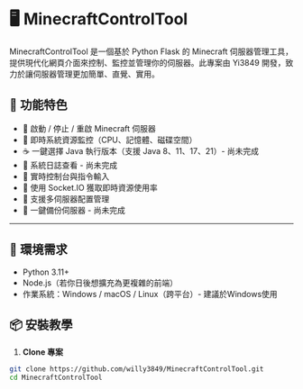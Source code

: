 # 🖥️ MinecraftControlTool

MinecraftControlTool 是一個基於 Python Flask 的 Minecraft 伺服器管理工具，提供現代化網頁介面來控制、監控並管理你的伺服器。此專案由 Yi3849 開發，致力於讓伺服器管理更加簡單、直覺、實用。

## 🌟 功能特色

- 🔌 啟動 / 停止 / 重啟 Minecraft 伺服器
- 🧠 即時系統資源監控（CPU、記憶體、磁碟空間）
- ☕ 一鍵選擇 Java 執行版本（支援 Java 8、11、17、21）- 尚未完成
- 📜 系統日誌查看 - 尚未完成
- 💬 實時控制台與指令輸入
- 🧠 使用 Socket.IO 獲取即時資源使用率
- 🧩 支援多伺服器配置管理
- 💾 一鍵備份伺服器 - 尚未完成

---

## 🔧 環境需求

- Python 3.11+
- Node.js（若你日後想擴充為更複雜的前端）
- 作業系統：Windows / macOS / Linux（跨平台）- 建議於Windows使用

## 📦 安裝教學

1. **Clone 專案**

```bash
git clone https://github.com/willy3849/MinecraftControlTool.git
cd MinecraftControlTool
